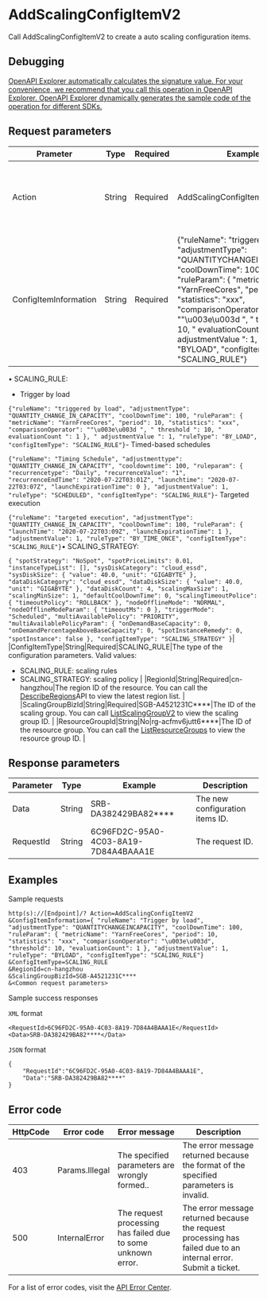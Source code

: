 # AddScalingConfigItemV2

Call AddScalingConfigItemV2 to create a auto scaling configuration items.

## Debugging

[OpenAPI Explorer automatically calculates the signature value. For your convenience, we recommend that you call this operation in OpenAPI Explorer. OpenAPI Explorer dynamically generates the sample code of the operation for different SDKs.](https://api.aliyun.com/#product=Emr&api=AddScalingConfigItemV2&type=RPC&version=2016-04-08)

## Request parameters

|Prameter|Type|Required|Example|Description|
|--------|----|--------|-------|-----------|
|Action|String|Required|AddScalingConfigItemV2|The operation that you want to perform. For API requests using the HTTP or HTTPS URL, this parameter is required. Value: AddScalingConfigItemV2. |
|ConfigItemInformation|String|Required|\{"ruleName": "triggered by load", "adjustmentType": "QUANTITYCHANGEINCAPACITY", "coolDownTime": 100, "ruleParam": \{ "metricName": "YarnFreeCores", "period": 10, "statistics": "xxx", "comparisonOperator": ""\\u003e\\u003d ", " threshold ": 10, " evaluationCount ": 1 \}, " adjustmentValue ": 1, "ruleType": "BYLOAD", "configItemType": "SCALING\_RULE"\}|Configuration Items values in JSON format vary depending on the data type. Valid values:

&bull; SCALING\_RULE:

-   Trigger by load

`{"ruleName": "triggered by load", "adjustmentType": "QUANTITY_CHANGE_IN_CAPACITY", "coolDownTime": 100, "ruleParam": { "metricName": "YarnFreeCores", "period": 10, "statistics": "xxx", "comparisonOperator": ""\u003e\u003d ", " threshold ": 10, " evaluationCount ": 1 }, " adjustmentValue ": 1, "ruleType": "BY_LOAD", "configItemType": "SCALING_RULE"}`-   Timed-based schedules

`{"ruleName": "Timing Schedule", "adjustmenttype": "QUANTITY_CHANGE_IN_CAPACITY", "cooldowntime": 100, "ruleparam": { "recurrencetype": "Daily", "recurrenceValue": "1", "recurrenceEndTime": "2020-07-22T03:01Z", "launchtime": "2020-07-22T03:07Z", "launchExpirationTime": 0 }, "adjustmentValue": 1, "ruleType": "SCHEDULED", "configItemType": "SCALING_RULE"}`-   Targeted execution

`{"ruleName": "targeted execution", "adjustmentType": "QUANTITY_CHANGE_IN_CAPACITY", "coolDownTime": 100, "ruleParam": { "launchTime": "2020-07-22T03:09Z", "launchExpirationTime": 1 }, "adjustmentValue": 1, "ruleType": "BY_TIME_ONCE", "configItemType": "SCALING_RULE"}`&bull; SCALING\_STRATEGY:

`{ "spotStrategy": "NoSpot", "spotPriceLimits": 0.01, "instanceTypeList": [], "sysDiskCategory": "cloud_essd", "sysDiskSize": { "value": 40.0, "unit": "GIGABYTE" }, "dataDiskCategory": "cloud_essd", "dataDiskSize": { "value": 40.0, "unit": "GIGABYTE" }, "dataDiskCount": 4, "scalingMaxSize": 1, "scalingMinSize": 1, "defaultCoolDownTime": 0, "scalingTimeoutPolice": { "timeoutPolicy": "ROLLBACK" }, "nodeOfflineMode": "NORMAL", "nodeOfflineModeParam": { "timeoutMs": 0 }, "triggerMode": "Scheduled", "multiAvailablePolicy": "PRIORITY", "multiAvailablePolicyParam": { "onDemandBaseCapacity": 0, "onDemandPercentageAboveBaseCapacity": 0, "spotInstanceRemedy": 0, "spotInstance": false }, "configItemType": "SCALING_STRATEGY" }`|
|ConfigItemType|String|Required|SCALING\_RULE|The type of the configuration parameters. Valid values:

-   SCALING\_RULE: scaling rules
-   SCALING\_STRATEGY: scaling policy |
|RegionId|String|Required|cn-hangzhou|The region ID of the resource. You can call the [DescribeRegions](~~25609~~)API to view the latest region list. |
|ScalingGroupBizId|String|Required|SGB-A4521231C\*\*\*\*|The ID of the scaling group. You can call [ListScalingGroupV2](~~184367~~) to view the scaling group ID. |
|ResourceGroupId|String|No|rg-acfmv6jutt6\*\*\*\*|The ID of the resource group. You can call the [ListResourceGroups](~~158855~~) to view the resource group ID. |

## Response parameters

|Parameter|Type|Example|Description|
|---------|----|-------|-----------|
|Data|String|SRB-DA382429BA82\*\*\*\*|The new configuration items ID. |
|RequestId|String|6C96FD2C-95A0-4C03-8A19-7D84A4BAAA1E|The request ID. |

## Examples

Sample requests

```
http(s)://[Endpoint]/? Action=AddScalingConfigItemV2
&ConfigItemInformation={ "ruleName": "Trigger by load", "adjustmentType": "QUANTITYCHANGEINCAPACITY", "coolDownTime": 100, "ruleParam": { "metricName": "YarnFreeCores", "period": 10, "statistics": "xxx", "comparisonOperator": "\u003e\u003d", "threshold": 10, "evaluationCount": 1 }, "adjustmentValue": 1, "ruleType": "BYLOAD", "configItemType": "SCALING_RULE"}
&ConfigItemType=SCALING_RULE
&RegionId=cn-hangzhou
&ScalingGroupBizId=SGB-A4521231C****
&<Common request parameters>
```

Sample success responses

`XML` format

```
<RequestId>6C96FD2C-95A0-4C03-8A19-7D84A4BAAA1E</RequestId>
<Data>SRB-DA382429BA82****</Data>
```

`JSON` format

```
{
    "RequestId":"6C96FD2C-95A0-4C03-8A19-7D84A4BAAA1E",
    "Data":"SRB-DA382429BA82****"
}
```

## Error code

|HttpCode|Error code|Error message|Description|
|--------|----------|-------------|-----------|
|403|Params.Illegal|The specified parameters are wrongly formed..|The error message returned because the format of the specified parameters is invalid.|
|500|InternalError|The request processing has failed due to some unknown error.|The error message returned because the request processing has failed due to an internal error. Submit a ticket.|

For a list of error codes, visit the [API Error Center](https://error-center.alibabacloud.com/status/product/Emr).

